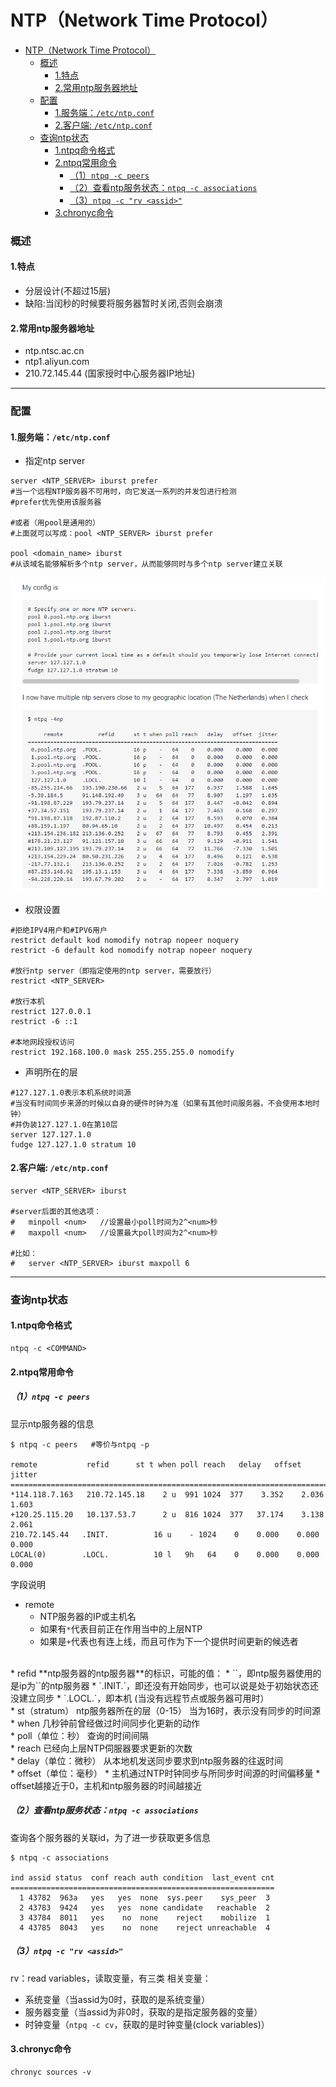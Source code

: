 # NTP（Network Time Protocol）

<!-- @import "[TOC]" {cmd="toc" depthFrom=1 depthTo=6 orderedList=false} -->
<!-- code_chunk_output -->

- [NTP（Network Time Protocol）](#ntpnetwork-time-protocol)
    - [概述](#概述)
      - [1.特点](#1特点)
      - [2.常用ntp服务器地址](#2常用ntp服务器地址)
    - [配置](#配置)
      - [1.服务端：`/etc/ntp.conf`](#1服务端etcntpconf)
      - [2.客户端: `/etc/ntp.conf`](#2客户端-etcntpconf)
    - [查询ntp状态](#查询ntp状态)
      - [1.ntpq命令格式](#1ntpq命令格式)
      - [2.ntpq常用命令](#2ntpq常用命令)
        - [（1）`ntpq -c peers`](#1ntpq-c-peers)
        - [（2）查看ntp服务状态：`ntpq -c associations`](#2查看ntp服务状态ntpq-c-associations)
        - [（3）`ntpq -c "rv <assid>"`](#3ntpq-c-rv-assid)
      - [3.chronyc命令](#3chronyc命令)

<!-- /code_chunk_output -->

### 概述
#### 1.特点
* 分层设计(不超过15层)
* 缺陷:当闰秒的时候要将服务器暂时关闭,否则会崩溃

#### 2.常用ntp服务器地址
* ntp.ntsc.ac.cn
* ntp1.aliyun.com
* 210.72.145.44 (国家授时中心服务器IP地址)

***

### 配置

#### 1.服务端：`/etc/ntp.conf`

* 指定ntp server

```shell
server <NTP_SERVER> iburst prefer
#当一个远程NTP服务器不可用时，向它发送一系列的并发包进行检测
#prefer优先使用该服务器

#或者（用pool是通用的）
#上面就可以写成：pool <NTP_SERVER> iburst prefer

pool <domain_name> iburst
#从该域名能够解析多个ntp server，从而能够同时与多个ntp server建立关联
```
![](./imgs/ntp_01.png)

* 权限设置

```shell
#拒绝IPV4用户和#IPV6用户   
restrict default kod nomodify notrap nopeer noquery  
restrict -6 default kod nomodify notrap nopeer noquery    

#放行ntp server（即指定使用的ntp server，需要放行）
restrict <NTP_SERVER>

#放行本机
restrict 127.0.0.1
restrict -6 ::1

#本地网段授权访问
restrict 192.168.100.0 mask 255.255.255.0 nomodify
```

* 声明所在的层

```shell
#127.127.1.0表示本机系统时间源
#当没有时间同步来源的时候以自身的硬件时钟为准（如果有其他时间服务器，不会使用本地时钟）
#并伪装127.127.1.0在第10层
server 127.127.1.0
fudge 127.127.1.0 stratum 10
```

#### 2.客户端: `/etc/ntp.conf`
```shell
server <NTP_SERVER> iburst

#server后面的其他选项：
#   minpoll <num>   //设置最小poll时间为2^<num>秒
#   maxpoll <num>   //设置最大poll时间为2^<num>秒

#比如：
#   server <NTP_SERVER> iburst maxpoll 6       
```

***

### 查询ntp状态

#### 1.ntpq命令格式

```shell
ntpq -c <COMMAND>
```

#### 2.ntpq常用命令
##### （1）`ntpq -c peers`
显示ntp服务器的信息
```shell
$ ntpq -c peers   #等价与ntpq -p

remote           refid      st t when poll reach   delay   offset  jitter
==============================================================================
*114.118.7.163   210.72.145.18    2 u  991 1024  377    3.352    2.036   1.603
+120.25.115.20   10.137.53.7      2 u  816 1024  377   37.174    3.138   2.061
210.72.145.44   .INIT.          16 u    - 1024    0    0.000    0.000   0.000
LOCAL(0)        .LOCL.          10 l   9h   64    0    0.000    0.000   0.000
```
字段说明
* remote
  * NTP服务器的IP或主机名
  * 如果有`*`代表目前正在作用当中的上层NTP
  * 如果是`+`代表也有连上线，而且可作为下一个提供时间更新的候选者
</br>
* refid
  **ntp服务器的ntp服务器**的标识，可能的值：
  * `<IP>`，即ntp服务器使用的是ip为`<IP>`的ntp服务器
  * `.INIT.`，即还没有开始同步，也可以说是处于初始状态还没建立同步
  * `.LOCL.`，即本机 (当没有远程节点或服务器可用时）
</br>
* st（stratum）
ntp服务器所在的层（0-15）
当为16时，表示没有同步的时间源
</br>
* when
  几秒钟前曾经做过时间同步化更新的动作
</br>
* poll（单位：秒）
  查询的时间间隔
</br>
* reach
  已经向上层NTP伺服器要求更新的次数
</br>
* delay（单位：微秒）
  从本地机发送同步要求到ntp服务器的往返时间
</br>
* offset（单位：毫秒）
  * 主机通过NTP时钟同步与所同步时间源的时间偏移量
  * offset越接近于0，主机和ntp服务器的时间越接近

##### （2）查看ntp服务状态：`ntpq -c associations`
查询各个服务器的关联id，为了进一步获取更多信息
```shell
$ ntpq -c associations

ind assid status  conf reach auth condition  last_event cnt
===========================================================
  1 43782  963a   yes   yes  none  sys.peer    sys_peer  3
  2 43783  9424   yes   yes  none candidate   reachable  2
  3 43784  8011   yes    no  none    reject    mobilize  1
  4 43785  8043   yes    no  none    reject unreachable  4
```

##### （3）`ntpq -c "rv <assid>"`
rv：read variables，读取变量，有三类 相关变量：
* 系统变量（当assid为0时，获取的是系统变量）
* 服务器变量（当assid为非0时，获取的是指定服务器的变量）
* 时钟变量（`ntpq -c cv`，获取的是时钟变量(clock variables)）


#### 3.chronyc命令
```shell
chronyc sources -v
```
